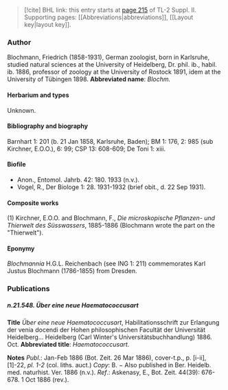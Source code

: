> [!cite] BHL link: this entry starts at [page 215](https://www.biodiversitylibrary.org/page/33265412) of TL-2 Suppl. II.
> Supporting pages: [[Abbreviations|abbreviations]], [[Layout key|layout key]].

### Author

Blochmann, Friedrich (1858-1931), German zoologist, born in Karlsruhe, studied natural sciences at the University of Heidelberg, Dr. phil. ib., habil. ib. 1886, professor of zoology at the University of Rostock 1891, idem at the University of Tübingen 1898. 
**Abbreviated name**: *Blochm.*

#### Herbarium and types

Unknown.

#### Bibliography and biography

Barnhart 1: 201 (b. 21 Jan 1858, Karlsruhe, Baden); BM 1: 176, 2: 985 (sub Kirchner, E.O.O.), 6: 99; CSP 13: 608-609; De Toni 1: xiii.

#### Biofile

- Anon., Entomol. Jahrb. 42: 180. 1933 (n.v.).
- Vogel, R., Der Biologe 1: 28. 1931-1932 (brief obit., d. 22 Sep 1931).

#### Composite works

(1) Kirchner, E.O.O. and Blochmann, F., *Die microskopische Pflanzen- und Thierwelt des Süsswassers*, 1885-1886 (Blochmann wrote the part on the "Thierwelt").

#### Eponymy

*Blochmannia* H.G.L. Reichenbach (see ING 1: 211) commemorates Karl Justus Blochmann (1786-1855) from Dresden.

### Publications

##### n.21.548. Über eine neue Haematococcusart

**Title**
*Über eine neue Haematococcusart*, Habilitationsschrift zur Erlangung der venia docendi der Hohen philosophischen Facultät der Universität Heidelberg... Heidelberg (Carl Winter's Universitätsbuchhandlung) 1886. Oct.
**Abbreviated title**: *Haematococcusart*.

**Notes**
*Publ*.: Jan-Feb 1886 (Bot. Zeit. 26 Mar 1886), cover-t.p., p. \[i-ii\], \[1\]-22, *pl. 1-2* (col. liths. auct.) *Copy*: B. − Also published in Ber. Heidelb. med. naturhist. Ver. 1886 (n.v.).
*Ref*.: Askenasy, E., Bot. Zeit. 44(39): 676-678. 1 Oct 1886 (rev.).

